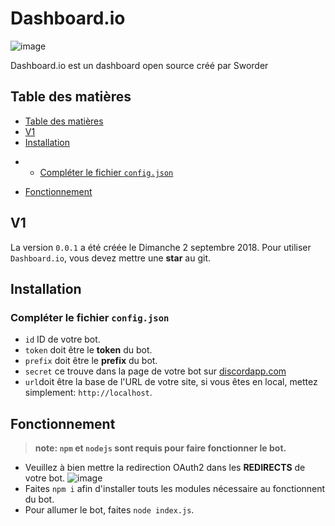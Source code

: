 
# Dashboard.io
![image](https://cdn.discordapp.com/avatars/485752871027998725/abd8ca42e420f9fcda938f8281d874db.png?size=160)

Dashboard.io est un dashboard open source créé par Sworder

## Table des matières

* [Table des matières](#table-des-matières)
* [V1](#v1)
* [Installation](#installation)
- * [Compléter le fichier `config.json`](#compléter-le-fichier-configjson)
* [Fonctionnement](#fonctionnement)

## V1 

La version `0.0.1` a été créée le Dimanche 2 septembre 2018. Pour utiliser `Dashboard.io`, vous devez mettre une **star** au git.

## Installation

### Compléter le fichier `config.json`
* `id` ID de votre bot.
* `token` doit être le **token** du bot.
* `prefix` doit être le **prefix** du bot.
* `secret` ce trouve dans la page de votre bot sur [discordapp.com](https://discordapp.com/developers/applications/)
* `url`doit être la base de l'URL de votre site, si vous êtes en local, mettez simplement: `http://localhost`.

## Fonctionnement

> **note: `npm` et `nodejs` sont requis pour faire fonctionner le bot.**
* Veuillez à bien mettre la redirection OAuth2 dans les **REDIRECTS** de votre bot.
![image](https://cdn.discordapp.com/attachments/485886312398848030/485886331336130561/unknown.png)
* Faites `npm i` afin d'installer touts les modules nécessaire au fonctionnent du bot.
* Pour allumer le bot, faites `node index.js`.
